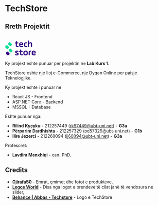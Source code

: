 # TechStore

## Rreth Projektit

<br/>
<img src="techstore/public/img/web/techstoreLogoWhiteSquare.png" width="auto" height="50" />
<br/>

Ky projekt eshte punuar per projektin ne **Lab Kurs 1**.

TechStore eshte nje lloj e-Commerce, nje Dyqan Online per paisje Teknologjike.

Ky projekt eshte i punuar ne

- React JS - Frontend
- ASP.NET Core - Backend
- MSSQL - Database

Eshte punuar nga:

- **Rilind Kyçyku** - 212257449 (rk57449@ubt-uni.net) - **G3a**
- **Përparim Dardhishta** - 212257329 (pd57329@ubt-uni.net) - **G1b**
- **Ilire Jezerci** - 212260094 (ij60094@ubt-uni.net) - **G3a**

Profesoret:

- **Lavdim Menxhiqi** - can. PhD.

## Credits

- **[Gjirafa50](https://gjirafa50.com)** - Emrat, çmimet dhe fotot e produkteve,
- **[Logos World](https://logos-world.net/)** - Disa nga logot e brendeve të cilat janë të vendosura ne slider,
- **[Behance | Abbas - Techstore](https://www.behance.net/gallery/130956581/Tech-Store-Brand-identity)** - Logo e TechStore



